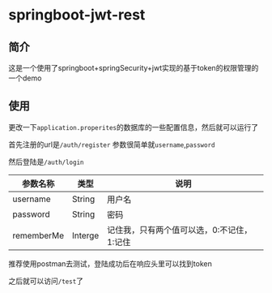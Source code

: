# springboot-jwt-rest

## 简介
这是一个使用了springboot+springSecurity+jwt实现的基于token的权限管理的一个demo


## 使用
更改一下`application.properites`的数据库的一些配置信息，然后就可以运行了

首先注册的url是`/auth/register`
参数很简单就`username`,`password`

然后登陆是`/auth/login`

参数名称 | 类型 | 说明
------- | ---- | ----
username | String | 用户名
password | String | 密码
rememberMe | Interge | 记住我，只有两个值可以选，0:不记住，1:记住

推荐使用postman去测试，登陆成功后在响应头里可以找到token

之后就可以访问`/test`了
